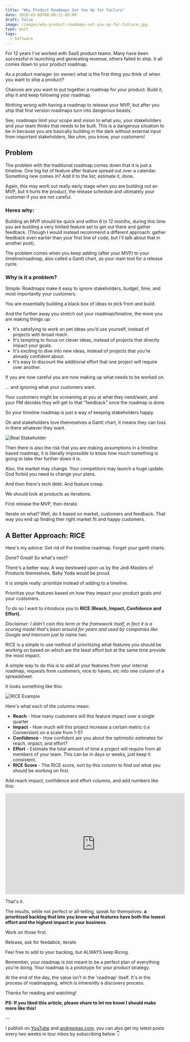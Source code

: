 ```yaml
---
title: "Why Product Roadmaps Set You Up for Failure"
date: 2020-03-05T08:06:11-05:00
draft: false
image: /images/why-product-roadmaps-set-you-up-for-failure.jpg
type: post
tags:
  - Software
---
```

For 12 years I've worked with SaaS product teams. Many have been successful in launching and generating revenue, others failed to ship. It all comes down to your product roadmap.

<!--more-->

As a product manager (or owner) what is the first thing you think of when you want to ship a product? 

Chances are you want to put together a roadmap for your product. Build it, ship it and keep following your roadmap.

Nothing wrong with having a roadmap to release your MVP, but after you ship that first version roadmaps turn into dangerous beasts.

See, roadmaps limit your scope and vision to what you, your stakeholders and your team *thinks* that needs to be built. This is a dangerous situation to be in because you are basically building in the dark without external input from important stakeholders, like _uhm_, you know, your customers!


## Problem

The problem with the traditional roadmap comes down that it is just a timeline. One big list of feature after feature spread out over a calendar. Something new comes in? Add it to the list, estimate it, done. 

Again, this may work out really early stage when you are building out an MVP, but it hurts the product, the release schedule and ultimately your customer if you are not careful.

### Heres why:

Building an MVP should be quick and within 6 to 12 months, during this time you are building a very limited feature set to get out there and gather feedback. (Though I would instead recommend a different approach: gather feedback even earlier than your first line of code, but I'll talk about that in another post).

The problem comes when you keep adding (after your MVP) to your timeline/roadmap, also called a Gantt chart, as your main tool for a release cycle.

### Why is it a problem?

Simple: Roadmaps make it easy to ignore stakeholders, budget, time, and most importantly your customers.

You are essentially building a black box of ideas to pick from and build. 

And the further away you stretch out your roadmap/timeline, the more you are making things up:

- It's satisfying to work on pet ideas you’d use yourself, instead of projects with broad reach.
- It's tempting to focus on clever ideas, instead of projects that directly impact your goals.
- It's exciting to dive into new ideas, instead of projects that you’re already confident about.
- It's easy to discount the additional effort that one project will require over another.

If you are now careful you are now making up what needs to be worked on.

... and ignoring what your customers want.

Your customers might be screaming at you at what they need/want, and your PM decides they will get to that "feedback" once the roadmap is done.

So your timeline roadmap is just a way of keeping stakeholders happy.

Oh and stakeholders love themeselves a Gantt chart, it means they can toss in there whatever they want.

![Real Stakeholder](/images/omg.gif)

Then there is also the risk that you are making assumptions in a timeline based roadmap, it is literally impossible to know how much something is going to take ther further down it is.

Also, the market may change. Your competitors may launch a huge update. God forbid you need to change your plans.

And then there's tech debt. And feature creep.

We should look at products as iterations.

First release the MVP, then iterate. 

Iterate on what? Well, do it based on market, customers and feedback. That way you end up finding ther right market fit and happy customers.

## A Better Approach: RICE

Here's my advice: Get rid of the timeline roadmap. Forget your gantt charts.

Done? Great! So what's next?

There's a better way. A way bestowed upon us by the Jedi Masters of Products themselves. Baby Yoda would be proud.

It is simple really: prioritize instead of adding to a timeline.

Prioritize your features based on how they impact your product goals and your customers. 

To do so I want to introduce you to **RICE (Reach, Impact, Confidence and Effort)**.

_Disclaimer: I didn't coin this term or the framework itself, in fact it is a scoring model that's been around for years and used by companies like Google and Intercom just to name two._

RICE is a simple to use method of prioritizing what features you should be working on based on which are the least effort but at the same time provide the most impact. 

A simple way to do this is to add all your features from your internal roadmap, requests from customers, nice to haves, etc into one column of a spreadsheet.

It looks something like this:

![RICE Example](/images/ricesample.png)

Here's what each of the columns mean:

- **Reach** - How many customers will this feature impact over a single quarter
- **Impact** - How much will this project increase a certain metric (i.e Conversion) on a scale from 1-5?
- **Confidence** - How confident are you about the optimistic estimates for reach, impact, and effort?
- **Effort** - Estimate the total amount of time a project will require from all members of your team. This can be in days or weeks, just keep it consistent.
- **RICE Score** - The RICE score, sort by this column to find out what you should be working on first.


Add reach impact, confidence and effort columns, and add numbers like this:

<iframe width="560" height="315" src="https://www.youtube.com/embed/kGJYVPeGdMo" frameborder="0" allow="accelerometer; autoplay; encrypted-media; gyroscope; picture-in-picture" allowfullscreen></iframe>





That's it.

The results, while not perfect or all-telling, speak for themselves: **a prioritized backlog that lets you know what features have both the lowest effort and the highest impact in your business**.

Work on those first. 

Release, ask for feedabck, iterate.

Feel free to add to your backlog, but ALWAYS keep Ricing.

Remember, your roadmap is not meant to be a perfect plan of everything you're doing. Your roadmap is a prototype for your product strategy.

At the end of the day, the value isn't in the 'roadmap' itself. It's in the process of roadmapping, which is inherently a discovery process.

Thanks for reading and watching! 

**PS: If you liked this article, please share to let me know I should make more like this!**

--

I publish on [YouTube][1] and [andresmax.com][2], you can also get my latest posts every two weeks in tour inbox by subscribing below 👇

 [1]: https://www.youtube.com/andresmax
 [2]: https://www.andresmax.com/
 [3]: https://anchor.fm/andresmax
